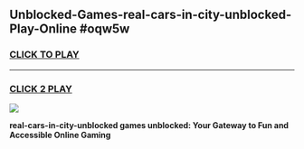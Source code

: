
## Unblocked-Games-real-cars-in-city-unblocked-Play-Online #oqw5w
<h3>
<a href="https://news.freeplayer.one?title=real-cars-in-city-unblocked&ref=3">CLICK TO PLAY</a></h3>
<hr>

<h3>
<a href="https://news.freeplayer.one?title=real-cars-in-city-unblocked&ref=3">CLICK 2 PLAY</a>
  
</h3>

<a href="https://news.freeplayer.one?title=real-cars-in-city-unblocked&ref=3"><img src="https://clearcache.store/games.png"></a>


**real-cars-in-city-unblocked games unblocked: Your Gateway to Fun and Accessible Online Gaming**
